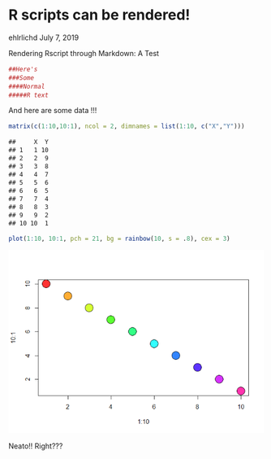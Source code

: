 R scripts can be rendered\!
================
ehlrlichd
July 7, 2019

Rendering Rscript through Markdown: A Test

``` r
##Here's
###Some
####Normal
#####R text
```

And here are some data \!\!\!

``` r
matrix(c(1:10,10:1), ncol = 2, dimnames = list(1:10, c("X","Y")))
```

    ##     X  Y
    ## 1   1 10
    ## 2   2  9
    ## 3   3  8
    ## 4   4  7
    ## 5   5  6
    ## 6   6  5
    ## 7   7  4
    ## 8   8  3
    ## 9   9  2
    ## 10 10  1

``` r
plot(1:10, 10:1, pch = 21, bg = rainbow(10, s = .8), cex = 3)
```

![](test-script_files/figure-gfm/unnamed-chunk-2-1.png)<!-- -->

Neato\!\! Right???
